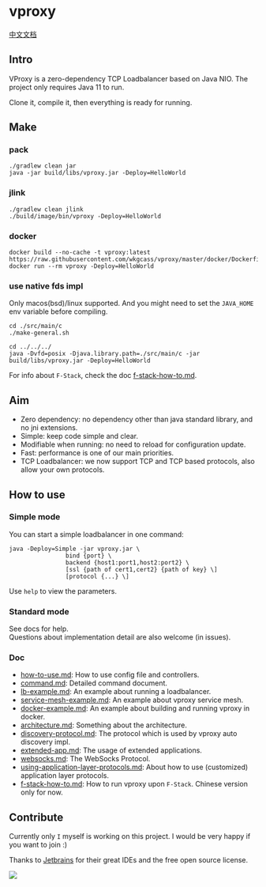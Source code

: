 # vproxy

[中文文档](https://github.com/wkgcass/vproxy/blob/master/README_ZH.md)

## Intro

VProxy is a zero-dependency TCP Loadbalancer based on Java NIO. The project only requires Java 11 to run.

Clone it, compile it, then everything is ready for running.

## Make

### pack

```
./gradlew clean jar
java -jar build/libs/vproxy.jar -Deploy=HelloWorld
```

### jlink

```
./gradlew clean jlink
./build/image/bin/vproxy -Deploy=HelloWorld
```

### docker

```
docker build --no-cache -t vproxy:latest https://raw.githubusercontent.com/wkgcass/vproxy/master/docker/Dockerfile
docker run --rm vproxy -Deploy=HelloWorld
```

### use native fds impl

Only macos(bsd)/linux supported. And you might need to set the `JAVA_HOME` env variable before compiling.

```
cd ./src/main/c
./make-general.sh

cd ../../../
java -Dvfd=posix -Djava.library.path=./src/main/c -jar build/libs/vproxy.jar -Deploy=HelloWorld
```

For info about `F-Stack`, check the doc [f-stack-how-to.md](https://github.com/wkgcass/vproxy/blob/master/doc_zh/f-stack-how-to.md).

## Aim

* Zero dependency: no dependency other than java standard library, and no jni extensions.
* Simple: keep code simple and clear.
* Modifiable when running: no need to reload for configuration update.
* Fast: performance is one of our main priorities.
* TCP Loadbalancer: we now support TCP and TCP based protocols, also allow your own protocols.

## How to use

### Simple mode

You can start a simple loadbalancer in one command:

```
java -Deploy=Simple -jar vproxy.jar \  
                bind {port} \
                backend {host1:port1,host2:port2} \
                [ssl {path of cert1,cert2} {path of key} \]
                [protocol {...} \]
```

Use `help` to view the parameters.

### Standard mode

See docs for help.  
Questions about implementation detail are also welcome (in issues).

### Doc

* [how-to-use.md](https://github.com/wkgcass/vproxy/blob/master/doc/how-to-use.md): How to use config file and controllers.
* [command.md](https://github.com/wkgcass/vproxy/blob/master/doc/command.md): Detailed command document.
* [lb-example.md](https://github.com/wkgcass/vproxy/blob/master/doc/lb-example.md): An example about running a loadbalancer.
* [service-mesh-example.md](https://github.com/wkgcass/vproxy/blob/master/doc/service-mesh-example.md): An example about vproxy service mesh.
* [docker-example.md](https://github.com/wkgcass/vproxy/blob/master/doc/docker-example.md): An example about building and running vproxy in docker.
* [architecture.md](https://github.com/wkgcass/vproxy/blob/master/doc/architecture.md): Something about the architecture.
* [discovery-protocol.md](https://github.com/wkgcass/vproxy/blob/master/doc/discovery-protocol.md): The protocol which is used by vproxy auto discovery impl.
* [extended-app.md](https://github.com/wkgcass/vproxy/blob/master/doc/extended-app.md): The usage of extended applications.
* [websocks.md](https://github.com/wkgcass/vproxy/blob/master/doc/websocks.md): The WebSocks Protocol.
* [using-application-layer-protocols.md](https://github.com/wkgcass/vproxy/blob/master/doc/using-application-layer-protocols.md): About how to use (customized) application layer protocols.
* [f-stack-how-to.md](https://github.com/wkgcass/vproxy/blob/master/doc_zh/f-stack-how-to.md): How to run vproxy upon `F-Stack`. Chinese version only for now.

## Contribute

Currently only `I` myself is working on this project. I would be very happy if you want to join :)

Thanks to [Jetbrains](https://www.jetbrains.com/?from=vproxy) for their great IDEs and the free open source license.

![](https://raw.githubusercontent.com/wkgcass/vproxy/master/doc/jetbrains.png)
